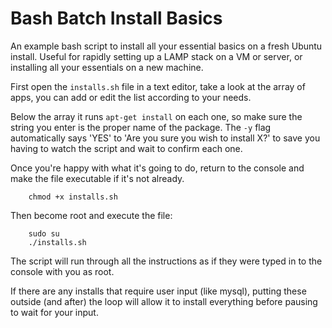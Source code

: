 # Bash Batch Install Basics

An example bash script to install all your essential basics on a fresh Ubuntu install. Useful for rapidly setting up a LAMP stack on a VM or server, or installing all your essentials on a new machine.

First open the ```installs.sh``` file in a text editor, take a look at the array of apps, you can add or edit the list according to your needs.

Below the array it runs ```apt-get install``` on each one, so make sure the string you enter is the proper name of the package. The ```-y``` flag automatically says 'YES' to 'Are you sure you wish to install X?' to save you having to watch the script and wait to confirm each one.

Once you're happy with what it's going to do, return to the console and make the file executable if it's not already.

```
    chmod +x installs.sh
```

Then become root and execute the file:

```
    sudo su
    ./installs.sh
```

The script will run through all the instructions as if they were typed in to the console with you as root.

If there are any installs that require user input (like mysql), putting these outside (and after) the loop will allow it to install everything before pausing to wait for your input.
